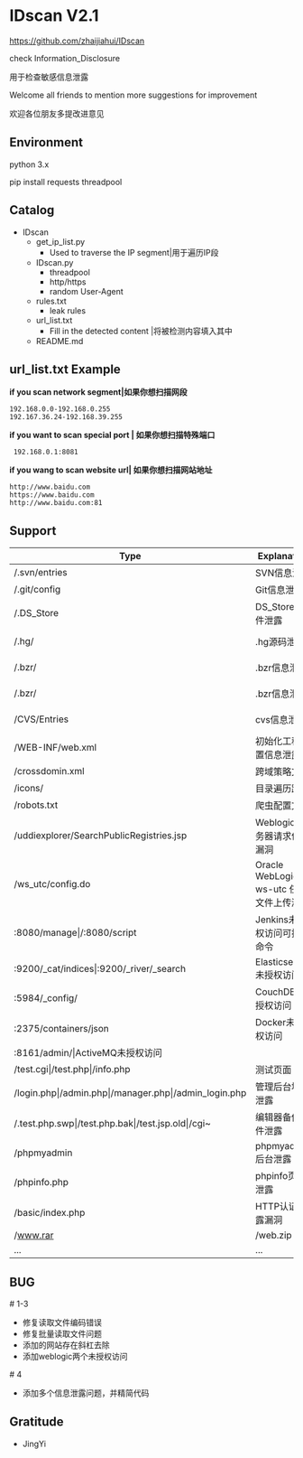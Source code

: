 # IDscan V2.1



https://github.com/zhaijiahui/IDscan

check Information_Disclosure

用于检查敏感信息泄露

Welcome all friends to mention more suggestions for improvement

欢迎各位朋友多提改进意见



## Environment

python 3.x

pip install requests threadpool



## Catalog

- IDscan
	- get_ip_list.py
		- Used to traverse the IP segment|用于遍历IP段
	- IDscan.py
		- threadpool
		- http/https
		- random User-Agent
	- rules.txt
		- leak rules
	- url_list.txt
		- Fill in the detected content |将被检测内容填入其中
	- README.md
	



## url_list.txt Example

**if you scan network segment|如果你想扫描网段**

```
192.168.0.0-192.168.0.255
192.167.36.24-192.168.39.255
```

**if you want to scan special port | 如果你想扫描特殊端口**

``` 192.168.0.1:8081```

**if you wang to scan website url| 如果你想扫描网站地址**

```
http://www.baidu.com
https://www.baidu.com
http://www.baidu.com:81
```




## Support



| Type             | Explanation        | Exp                                      |
| ---------------- | ------------------ | ---------------------------------------- |
| /.svn/entries| SVN信息泄露       | Seay-Svn源代码泄露漏洞利用工具   |
| /.git/config | Git信息泄露       | https://github.com/lijiejie/GitHack |
| /.DS_Store | DS_Store文件泄露   | https://github.com/lijiejie/ds_store_exp |
| /.hg/ | .hg源码泄漏 | https://github.com/kost/dvcs-ripper/blob/master/rip-hg.pl |
| /.bzr/|.bzr信息泄露|https://github.com/kost/dvcs-ripper/blob/master/rip-bzr.pl|
| /.bzr/|.bzr信息泄露|https://github.com/kost/dvcs-ripper/blob/master/rip-bzr.pl|
| /CVS/Entries|cvs信息泄露|https://github.com/kost/dvcs-ripper/blob/master/rip-cvs.pl|
| /WEB-INF/web.xml | 初始化工程配置信息泄露 |   |
| /crossdomin.xml  | 跨域策略文件       |     |
| /icons/          | 目录遍历路径       |       |
| /robots.txt      | 爬虫配置文件           |                    |
| /uddiexplorer/SearchPublicRegistries.jsp|Weblogic 服务器请求伪造漏洞||
| /ws_utc/config.do|Oracle WebLogic ws-utc 任意文件上传漏洞||
| :8080/manage\|/:8080/script | Jenkins未授权访问可执行命令 | |
| :9200/_cat/indices\|:9200/\_river/_search | Elasticsearch未授权访问 | |
| :5984/_config/ | CouchDB未授权访问 | |
| :2375/containers/json | Docker未授权访问 | |
|:8161/admin/\|ActiveMQ未授权访问|||
|/test.cgi\|/test.php\|/info.php|测试页面||
|/login.php\|/admin.php\|/manager.php\|/admin_login.php|管理后台地址泄露||
|/.test.php.swp\|/test.php.bak\|/test.jsp.old\|/cgi~|编辑器备份文件泄露||
|/phpmyadmin|phpmyadmin后台泄露||
|/phpinfo.php|phpinfo页面泄露||
|/basic/index.php|HTTP认证泄露漏洞||
|/www.rar |/web.zip|/sitename.tar.gz|网站备份文件||
| ...              | ...                |     |



## BUG

\# 1-3

+ 修复读取文件编码错误
+ 修复批量读取文件问题
+ 添加的网站存在斜杠去除
+ 添加weblogic两个未授权访问

\# 4

+ 添加多个信息泄露问题，并精简代码



## Gratitude

- JingYi